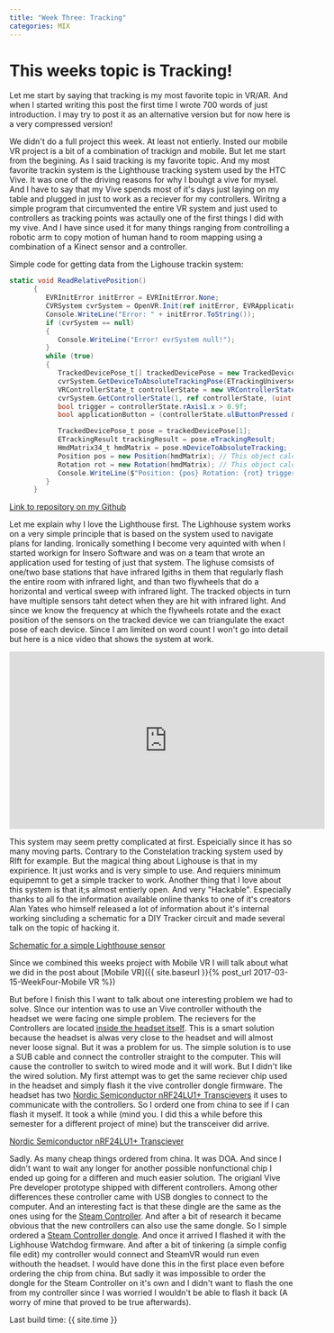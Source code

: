 ```yaml
---
title: "Week Three: Tracking"
categories: MIX
---
```


# This weeks topic is Tracking!

Let me start by saying that tracking is my most favorite topic in VR/AR. And when I started writing this post the first time I wrote 700 words of just introduction. I may try to post it as an alternative version but for now here is a very compressed version!

We didn't do a full project this week. At least not entierly. Insted our mobile VR project is a bit of a combination of trackign and mobile. But let me start from the begining.
As I said tracking is my favorite topic. And my most favorite trackin system is the Lighthouse tracking system used by the HTC Vive. It was one of the driving reasons for why I bouhgt a vive for mysel. And I have to say that my Vive spends most of it's days just laying on my table and plugged in just to work as a reciever for my controllers. Wiritng a simple program that circumvented the entire VR system and just used to controllers as tracking points was actaully one of the first things I did with my vive. And I have since used it for many things ranging from controlling a robotic arm to copy motion of human hand to room mapping using a combination of a Kinect sensor and a controller.

Simple code for getting data from the Lighouse trackin system:
```csharp
static void ReadRelativePosition()
      {
         EVRInitError initError = EVRInitError.None;
         CVRSystem cvrSystem = OpenVR.Init(ref initError, EVRApplicationType.VRApplication_Utility);
         Console.WriteLine("Error: " + initError.ToString());
         if (cvrSystem == null)
         {
            Console.WriteLine("Error! evrSystem null!");
         }
         while (true)
         {
            TrackedDevicePose_t[] trackedDevicePose = new TrackedDevicePose_t[OpenVR.k_unMaxTrackedDeviceCount];
            cvrSystem.GetDeviceToAbsoluteTrackingPose(ETrackingUniverseOrigin.TrackingUniverseRawAndUncalibrated, 0f, trackedDevicePose);
            VRControllerState_t controllerState = new VRControllerState_t();
            cvrSystem.GetControllerState(1, ref controllerState, (uint) System.Runtime.InteropServices.Marshal.SizeOf(typeof(VRControllerState_t)));
            bool trigger = controllerState.rAxis1.x > 0.9f;
            bool applicationButton = (controllerState.ulButtonPressed & (1ul << (int)EVRButtonId.k_EButton_ApplicationMenu)) != 0;

            TrackedDevicePose_t pose = trackedDevicePose[1];
            ETrackingResult trackingResult = pose.eTrackingResult;
            HmdMatrix34_t hmdMatrix = pose.mDeviceToAbsoluteTracking;
            Position pos = new Position(hmdMatrix); // This object calculates position from the hmdMatrix
            Rotation rot = new Rotation(hmdMatrix); // This object calculates rotation from the hmdMatrix
            Console.WriteLine($"Position: {pos} Rotation: {rot} trigger {trigger} app {applicationButton}");
         }
      }
```
[Link to repository on my Github](https://github.com/dmweis/SteamVrTest)


Let me explain why I love the Lighthouse first. The Lighhouse system works on a very simple principle that is based on the system used to navigate plans for landing. Ironically something I become very aquinted with when I started workign for Insero Software and was on a team that wrote an application used for testing of just that system.
The lighuse comsists of one/two base stations that have infrared lgiths in them that regularly flash the entire room with infrared light, and than two flywheels that do a horizontal and vertical sweep with infrared light. The tracked objects in turn have multiple sensors taht detect when they are hit with infrared light. And since we know the frequency at which the flywheels rotate and the exact position of the sensors on the tracked device we can triangulate the exact pose of each device.
Since I am limited on word count I won't go into detail but here is a nice video that shows the system at work.

<iframe width="560" height="315" src="https://www.youtube.com/embed/J54dotTt7k0" frameborder="0" allowfullscreen></iframe>

This system may seem pretty complicated at first. Espeicially since it has so many moving parts. Contrary to the Constelation tracking system used by RIft for example. But the magical thing about Lighouse is that in my expirience. It just works and is very simple to use. And requiers minimum equipemnt to get a simple tracker to work. Another thing that I love about this system is that it;s almost entierly open. And very "Hackable". Especially thanks to all fo the information available online thanks to one of it's creators Alan Yates who himself released a lot of information about it's internal working sincluding a schematic for a DIY Tracker circuit and made several talk on the topic of hacking it.

[Schematic for a simple Lighthouse sensor]({{site.url}}/images/MixWeekThreeTracking/lighthouse_sensor_schematic.jpg)


Since we combined this weeks project with Mobile VR I will talk about what we did in the post about [Mobile VR]({{ site.baseurl }}{% post_url 2017-03-15-WeekFour-Mobile VR %})

But before I finish this I want to talk about one interesting problem we had to solve.
SInce our intention was to use an Vive controller withouth the headset we were facing one simple problem. The recievers for the Controllers are located [inside the headset itself][1]. This is a smart solution because the headset is alwas very close to the headset and will almost never loose signal. But it was a problem for us. The simple solution is to use a SUB cable and connect the controller straight to the computer. This will cause the controller to switch to wired mode and it will work. But I didn't like the wired solution.
My first attempt was to get the same reciever chip used in the headset and simply flash it the vive controller dongle firmware. The headset has two [Nordic Semiconductor nRF24LU1+ Transcievers](https://www.sparkfun.com/datasheets/Wireless/Nordic/nRF24LU1P_1_0.pdf) it uses to communicate with the controllers. So I orderd one from china to see if I can flash it myself. It took a while (mind you. I did this a while before this semester for a different project of mine) but the transceiver did arrive.

[Nordic Semiconductor nRF24LU1+ Transciever]({{site.url}}/images/MixWeekThreeTracking/transceiver_vive.jpg)

Sadly. As many cheap things ordered from china. It was DOA. And since I didn't want to wait any longer for another possible nonfunctional chip I ended up going for a differen and much easier solution. The origianl Vive Pre developer prototype shipped with different controllers. Among other differences these controller came with USB dongles to connect to the computer. And an interesting fact is that these dingle are the same as the ones using for the [Steam Controller](http://store.steampowered.com/app/353370/Steam_Controller/). And after a bit of research it became obvious that the new controllers can also use the same dongle. So I simple ordered a [Steam Controller dongle](http://store.steampowered.com/app/530260/Steam_Controller_Wireless_Receiver/). And once it arrived I flashed it with the Lighhouse Watchdog firmware. And after a bit of tinkering (a simple config file edit) my controller would connect and SteamVR would run even withouth the headset. I would have done this in the first place even before ordering the chip from china. But sadly it was impossible to order the dongle for the Steam Controller on it's own and I didn't want to flash the one from my controller since I was worried I wouldn't be able to flash it back (A worry of mine that proved to be true afterwards).

[1]: https://www.ifixit.com/Teardown/HTC+Vive+Teardown/62213#s130831

Last build time: {{ site.time }}
